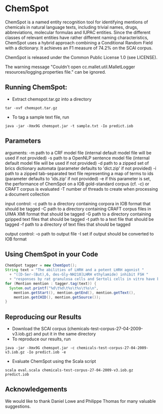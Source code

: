 # ChemSpot

ChemSpot is a named entity recognition tool for identifying mentions of chemicals in natural language texts, including trivial names, drugs, abbreviations, molecular formulas and IUPAC entities. Since the different classes of relevant entities have rather different naming characteristics, ChemSpot uses a hybrid approach combining a Conditional Random Field with a dictionary. It achieves an F1 measure of 74.2% on the SCAI corpus.

ChemSpot is released under the Common Public License 1.0 (see LICENSE).

The warning message "Couldn't open cc.mallet.util.MalletLogger resources/logging.properties file." can be ignored.

## Running ChemSpot:
- Extract chemspot.tar.gz into a directory
```
tar -xvf chemspot.tar.gz
```
- To tag a sample text file, run
```
java -jar -Xmx9G chemspot.jar -t sample.txt -Io predict.iob
```

## Parameters
  arguments:
    -m path to a CRF model file (internal default model file will be used if not provided)
    -s path to a OpenNLP sentence model file (internal default model file will be used if not provided)
    -d path to a zipped set of brics dictionary automata (parameter defaults to 'dict.zip' if not provided)
    -i path to a zipped tab-separated text file representing a map of terms to ids (parameter defaults to 'ids.zip' if not provided)
    -e if this parameter is set, the performance of ChemSpot on a IOB gold-standard corpus (cf. -c) or CRAFT corpus is evaluated
    -T number of threads to create when processing a document collection

  input control:
    -c path to a directory containing corpora in IOB format that should be tagged
    -C path to a directory containing CRAFT corpus files in UIMA XMI format that should be tagged
    -G path to a directory containing gzipped text files that should be tagged
    -t path to a text file that should be tagged
    -f path to a directory of text files that should be tagged

  output control:
    -o path to output file
    -I set if output should be converted to IOB format


## Using ChemSpot in your Code
```java
ChemSpot tagger = new ChemSpot();
String text = "The abilities of LHRH and a potent LHRH agonist "
  + "([D-Ser-(But),6, des-Gly-NH210]LHRH ethylamide) inhibit FSH "
  + "responses by rat granulosa cells and Sertoli cells in vitro have been compared.";
for (Mention mention : tagger.tag(text)) {
  System.out.printf("%d\t%d\t%s\t%s\t%s\n", 
    mention.getStart(), mention.getEnd(), mention.getText(), 
    mention.getCHID(), mention.getSource());
}
```

## Reproducing our Results
- Download the SCAI corpus (chemicals-test-corpus-27-04-2009-v3.iob.gz) and put it in the same directory
- To reproduce our results, run
```
java -jar -Xmx9G chemspot.jar -c chemicals-test-corpus-27-04-2009-v3.iob.gz -Io predict.iob -e
```
- Evaluate ChemSpot using the Scala script
```
scala eval.scala chemicals-test-corpus-27-04-2009-v3.iob.gz predict.iob
```

## Acknowledgements
We would like to thank Daniel Lowe and Philippe Thomas for many valuable suggestions. 
